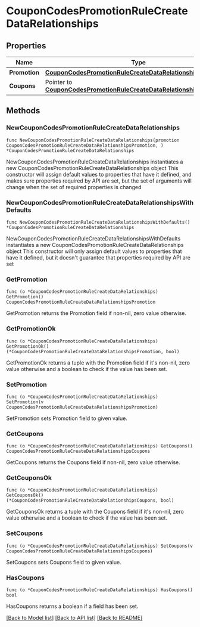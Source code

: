 # CouponCodesPromotionRuleCreateDataRelationships

## Properties

Name | Type | Description | Notes
------------ | ------------- | ------------- | -------------
**Promotion** | [**CouponCodesPromotionRuleCreateDataRelationshipsPromotion**](CouponCodesPromotionRuleCreateDataRelationshipsPromotion.md) |  | 
**Coupons** | Pointer to [**CouponCodesPromotionRuleCreateDataRelationshipsCoupons**](CouponCodesPromotionRuleCreateDataRelationshipsCoupons.md) |  | [optional] 

## Methods

### NewCouponCodesPromotionRuleCreateDataRelationships

`func NewCouponCodesPromotionRuleCreateDataRelationships(promotion CouponCodesPromotionRuleCreateDataRelationshipsPromotion, ) *CouponCodesPromotionRuleCreateDataRelationships`

NewCouponCodesPromotionRuleCreateDataRelationships instantiates a new CouponCodesPromotionRuleCreateDataRelationships object
This constructor will assign default values to properties that have it defined,
and makes sure properties required by API are set, but the set of arguments
will change when the set of required properties is changed

### NewCouponCodesPromotionRuleCreateDataRelationshipsWithDefaults

`func NewCouponCodesPromotionRuleCreateDataRelationshipsWithDefaults() *CouponCodesPromotionRuleCreateDataRelationships`

NewCouponCodesPromotionRuleCreateDataRelationshipsWithDefaults instantiates a new CouponCodesPromotionRuleCreateDataRelationships object
This constructor will only assign default values to properties that have it defined,
but it doesn't guarantee that properties required by API are set

### GetPromotion

`func (o *CouponCodesPromotionRuleCreateDataRelationships) GetPromotion() CouponCodesPromotionRuleCreateDataRelationshipsPromotion`

GetPromotion returns the Promotion field if non-nil, zero value otherwise.

### GetPromotionOk

`func (o *CouponCodesPromotionRuleCreateDataRelationships) GetPromotionOk() (*CouponCodesPromotionRuleCreateDataRelationshipsPromotion, bool)`

GetPromotionOk returns a tuple with the Promotion field if it's non-nil, zero value otherwise
and a boolean to check if the value has been set.

### SetPromotion

`func (o *CouponCodesPromotionRuleCreateDataRelationships) SetPromotion(v CouponCodesPromotionRuleCreateDataRelationshipsPromotion)`

SetPromotion sets Promotion field to given value.


### GetCoupons

`func (o *CouponCodesPromotionRuleCreateDataRelationships) GetCoupons() CouponCodesPromotionRuleCreateDataRelationshipsCoupons`

GetCoupons returns the Coupons field if non-nil, zero value otherwise.

### GetCouponsOk

`func (o *CouponCodesPromotionRuleCreateDataRelationships) GetCouponsOk() (*CouponCodesPromotionRuleCreateDataRelationshipsCoupons, bool)`

GetCouponsOk returns a tuple with the Coupons field if it's non-nil, zero value otherwise
and a boolean to check if the value has been set.

### SetCoupons

`func (o *CouponCodesPromotionRuleCreateDataRelationships) SetCoupons(v CouponCodesPromotionRuleCreateDataRelationshipsCoupons)`

SetCoupons sets Coupons field to given value.

### HasCoupons

`func (o *CouponCodesPromotionRuleCreateDataRelationships) HasCoupons() bool`

HasCoupons returns a boolean if a field has been set.


[[Back to Model list]](../README.md#documentation-for-models) [[Back to API list]](../README.md#documentation-for-api-endpoints) [[Back to README]](../README.md)


